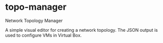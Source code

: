 # topo-manager
Network Topology Manager

A simple visual editor for creating a network topology. The JSON output is used to configure VMs in Virtual Box.
